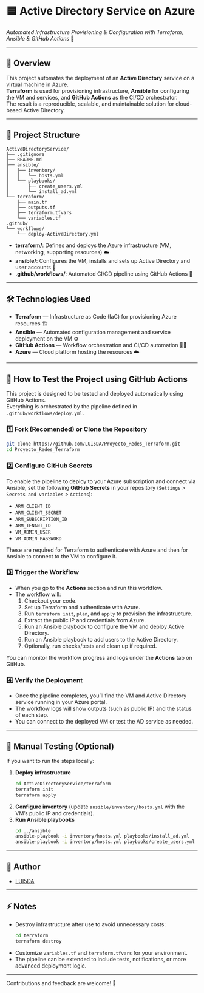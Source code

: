 # 🟦 Active Directory Service on Azure  
*Automated Infrastructure Provisioning & Configuration with Terraform, Ansible & GitHub Actions* 🚀

---

## 🌟 Overview

This project automates the deployment of an **Active Directory** service on a virtual machine in Azure.  
**Terraform** is used for provisioning infrastructure, **Ansible** for configuring the VM and services, and **GitHub Actions** as the CI/CD orchestrator.  
The result is a reproducible, scalable, and maintainable solution for cloud-based Active Directory.

---

## 📁 Project Structure

```
ActiveDirectoryService/
├── .gitignore
├── README.md
├── ansible/
│   ├── inventory/
│   │   └── hosts.yml
│   └── playbooks/
│       ├── create_users.yml
│       └── install_ad.yml
└── terraform/
    ├── main.tf
    ├── outputs.tf
    ├── terraform.tfvars
    └── variables.tf
.github/
└── workflows/
    └── deploy-ActiveDirectory.yml
```

- **terraform/**: Defines and deploys the Azure infrastructure (VM, networking, supporting resources) ☁️
- **ansible/**: Configures the VM, installs and sets up Active Directory and user accounts 🤖
- **.github/workflows/**: Automated CI/CD pipeline using GitHub Actions 🔄

---

## 🛠️ Technologies Used

- **Terraform** — Infrastructure as Code (IaC) for provisioning Azure resources 🏗️
- **Ansible** — Automated configuration management and service deployment on the VM ⚙️
- **GitHub Actions** — Workflow orchestration and CI/CD automation 🏃‍♂️
- **Azure** — Cloud platform hosting the resources ☁️
---

## 🚦 How to Test the Project using GitHub Actions

This project is designed to be tested and deployed automatically using GitHub Actions.  
Everything is orchestrated by the pipeline defined in `.github/workflows/deploy.yml`.

### 1️⃣ Fork (Recomended) or Clone the Repository

```bash
git clone https://github.com/LUI5DA/Proyecto_Redes_Terraform.git
cd Proyecto_Redes_Terraform
```

### 2️⃣ Configure GitHub Secrets

To enable the pipeline to deploy to your Azure subscription and connect via Ansible, set the following **GitHub Secrets** in your repository (`Settings` > `Secrets and variables` > `Actions`):

- `ARM_CLIENT_ID`
- `ARM_CLIENT_SECRET`
- `ARM_SUBSCRIPTION_ID`
- `ARM_TENANT_ID`
- `VM_ADMIN_USER`
- `VM_ADMIN_PASSWORD`

These are required for Terraform to authenticate with Azure and then for Ansible to connect to the VM to configure it.

### 3️⃣ Trigger the Workflow

- When you go to the **Actions** section and run this workflow.
- The workflow will:
  1. Checkout your code.
  2. Set up Terraform and authenticate with Azure.
  3. Run `terraform init`, `plan`, and `apply` to provision the infrastructure.
  4. Extract the public IP and credentials from Azure.
  5. Run an Ansible playbook to configure the VM and deploy Active Directory.
  6. Run an Ansible playbook to add users to the Active Directory.
  7. Optionally, run checks/tests and clean up if required.

You can monitor the workflow progress and logs under the **Actions** tab on GitHub.

### 4️⃣ Verify the Deployment

- Once the pipeline completes, you’ll find the VM and Active Directory service running in your Azure portal.
- The workflow logs will show outputs (such as public IP) and the status of each step.
- You can connect to the deployed VM or test the AD service as needed.

---

## 📝 Manual Testing (Optional)

If you want to run the steps locally:

1. **Deploy infrastructure**  
   ```bash
   cd ActiveDirectoryService/terraform
   terraform init
   terraform apply
   ```
2. **Configure inventory** (update `ansible/inventory/hosts.yml` with the VM’s public IP and credentials).
3. **Run Ansible playbooks**
   ```bash
   cd ../ansible
   ansible-playbook -i inventory/hosts.yml playbooks/install_ad.yml
   ansible-playbook -i inventory/hosts.yml playbooks/create_users.yml
   ```
---

## 👤 Author

- [LUI5DA](https://github.com/LUI5DA)

---

## ⚡ Notes

- Destroy infrastructure after use to avoid unnecessary costs:
  ```bash
  cd terraform
  terraform destroy
  ```
- Customize `variables.tf` and `terraform.tfvars` for your environment.
- The pipeline can be extended to include tests, notifications, or more advanced deployment logic.

---

Contributions and feedback are welcome! 🌟
